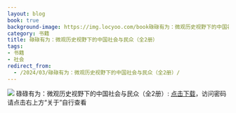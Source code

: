 ```yaml
---
layout: blog
book: true
background-image: https://img.locyoo.com/book碌碌有为：微观历史视野下的中国社会与民众（全2册）.jpg
category: 书籍
title: 碌碌有为：微观历史视野下的中国社会与民众（全2册）
tags:
- 书籍
- 社会
redirect_from:
  - /2024/03/碌碌有为：微观历史视野下的中国社会与民众（全2册）/
---
```

![](https://img.locyoo.com/book碌碌有为：微观历史视野下的中国社会与民众（全2册）.jpg)
碌碌有为：微观历史视野下的中国社会与民众（全2册）: <a name = "ref1" href="https://url18.ctfile.com/f/50983618-1375541761-5d5dcb?p=3619">点击下载</a>，访问密码请点击右上方“关于”自行查看
